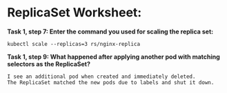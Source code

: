 # ReplicaSet Worksheet:

__Task 1, step 7: Enter the command you used for scaling the replica set:__
```
kubectl scale --replicas=3 rs/nginx-replica
```

__Task 1, step 9: What happened after applying another pod with matching selectors as the ReplicaSet?__
```
I see an additional pod when created and immediately deleted.
The ReplicaSet matched the new pods due to labels and shut it down.
```
